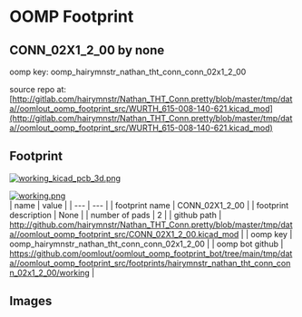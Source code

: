 # OOMP Footprint  
## CONN_02X1_2_00  by none  
  
oomp key: oomp_hairymnstr_nathan_tht_conn_conn_02x1_2_00  
  
source repo at: [http://gitlab.com/hairymnstr/Nathan_THT_Conn.pretty/blob/master/tmp/data//oomlout_oomp_footprint_src/WURTH_615-008-140-621.kicad_mod](http://gitlab.com/hairymnstr/Nathan_THT_Conn.pretty/blob/master/tmp/data//oomlout_oomp_footprint_src/WURTH_615-008-140-621.kicad_mod)  
## Footprint  
  
[![working_kicad_pcb_3d.png](working_kicad_pcb_3d_600.png)](working_kicad_pcb_3d.png)  
  
[![working.png](working_600.png)](working.png)  
| name | value | 
| --- | --- | 
| footprint name | CONN_02X1_2_00 | 
| footprint description | None | 
| number of pads | 2 | 
| github path | http://github.com/hairymnstr/Nathan_THT_Conn.pretty/blob/master/tmp/data//oomlout_oomp_footprint_src/CONN_02X1_2_00.kicad_mod | 
| oomp key | oomp_hairymnstr_nathan_tht_conn_conn_02x1_2_00 | 
| oomp bot github | https://github.com/oomlout/oomlout_oomp_footprint_bot/tree/main/tmp/data//oomlout_oomp_footprint_src/footprints/hairymnstr_nathan_tht_conn_conn_02x1_2_00/working | 
## Images  
